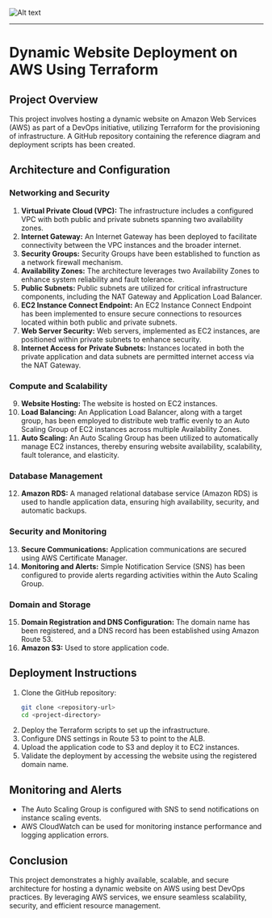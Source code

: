![Alt text](/Terraform-Ecommerce-Architecture.png)


---

# Dynamic Website Deployment on AWS Using Terraform

## Project Overview

This project involves hosting a dynamic website on Amazon Web Services (AWS) as part of a DevOps initiative, utilizing Terraform for the provisioning of infrastructure. A GitHub repository containing the reference diagram and deployment scripts has been created.

## Architecture and Configuration

### **Networking and Security**

1. **Virtual Private Cloud (VPC):** The infrastructure includes a configured VPC with both public and private subnets spanning two availability zones.
2. **Internet Gateway:** An Internet Gateway has been deployed to facilitate connectivity between the VPC instances and the broader internet.
3. **Security Groups:** Security Groups have been established to function as a network firewall mechanism.
4. **Availability Zones:** The architecture leverages two Availability Zones to enhance system reliability and fault tolerance.
5. **Public Subnets:** Public subnets are utilized for critical infrastructure components, including the NAT Gateway and Application Load Balancer.
6. **EC2 Instance Connect Endpoint:** An EC2 Instance Connect Endpoint has been implemented to ensure secure connections to resources located within both public and private subnets.
7. **Web Server Security:** Web servers, implemented as EC2 instances, are positioned within private subnets to enhance security.
8. **Internet Access for Private Subnets:** Instances located in both the private application and data subnets are permitted internet access via the NAT Gateway.

### **Compute and Scalability**

9. **Website Hosting:** The website is hosted on EC2 instances.
10. **Load Balancing:** An Application Load Balancer, along with a target group, has been employed to distribute web traffic evenly to an Auto Scaling Group of EC2 instances across multiple Availability Zones.
11. **Auto Scaling:** An Auto Scaling Group has been utilized to automatically manage EC2 instances, thereby ensuring website availability, scalability, fault tolerance, and elasticity.

### **Database Management**

12. **Amazon RDS:** A managed relational database service (Amazon RDS) is used to handle application data, ensuring high availability, security, and automatic backups.

### **Security and Monitoring**

13. **Secure Communications:** Application communications are secured using AWS Certificate Manager.
14. **Monitoring and Alerts:** Simple Notification Service (SNS) has been configured to provide alerts regarding activities within the Auto Scaling Group.

### **Domain and Storage**

15. **Domain Registration and DNS Configuration:** The domain name has been registered, and a DNS record has been established using Amazon Route 53.
16. **Amazon S3:** Used to store application code.

## Deployment Instructions

1. Clone the GitHub repository:
   ```sh
   git clone <repository-url>
   cd <project-directory>
   ```
2. Deploy the Terraform scripts to set up the infrastructure.
3. Configure DNS settings in Route 53 to point to the ALB.
4. Upload the application code to S3 and deploy it to EC2 instances.
5. Validate the deployment by accessing the website using the registered domain name.

## Monitoring and Alerts

- The Auto Scaling Group is configured with SNS to send notifications on instance scaling events.
- AWS CloudWatch can be used for monitoring instance performance and logging application errors.

## Conclusion

This project demonstrates a highly available, scalable, and secure architecture for hosting a dynamic website on AWS using best DevOps practices. By leveraging AWS services, we ensure seamless scalability, security, and efficient resource management.




